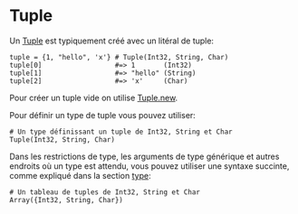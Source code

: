 # Tuple

Un [Tuple](http://crystal-lang.org/api/Tuple.html) est typiquement créé avec un litéral de tuple:

```crystal
tuple = {1, "hello", 'x'} # Tuple(Int32, String, Char)
tuple[0]                  #=> 1       (Int32)
tuple[1]                  #=> "hello" (String)
tuple[2]                  #=> 'x'     (Char)
```

Pour créer un tuple vide on utilise [Tuple.new](http://crystal-lang.org/api/Tuple.html#new%28%2Aargs%29-class-method).

Pour définir un type de tuple vous pouvez utiliser:

```crystal
# Un type définissant un tuple de Int32, String et Char
Tuple(Int32, String, Char)
```

Dans les restrictions de type, les arguments de type générique et autres endroits où un type est attendu, vous pouvez utiliser une syntaxe succinte, comme expliqué dans la section [type](../type_grammar.html):

```crystal
# Un tableau de tuples de Int32, String et Char
Array({Int32, String, Char})
```
